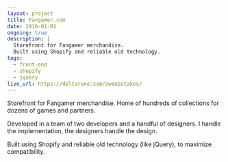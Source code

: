 ```yaml
---
layout: project
title: Fangamer.com
date: 2016-01-01
ongoing: true
description: |
  Storefront for Fangamer merchandise.
  Built using Shopify and reliable old technology.
tags:
  - front-end
  - shopify
  - jquery
live_url: https://deltarune.com/sweepstakes/
---
```


Storefront for Fangamer merchandise. Home of hundreds of collections for dozens of games and partners.

Developed in a team of two developers and a handful of designers. I handle the implementation, the designers handle the design.

Built using Shopify and reliable old technology (like jQuery), to maximize compatibility.
